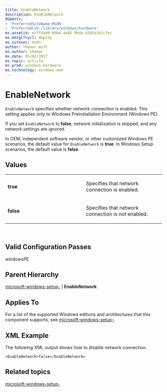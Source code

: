 ```yaml
---
title: EnableNetwork
description: EnableNetwork
MSHAttr:
- 'PreferredSiteName:MSDN'
- 'PreferredLib:/library/windows/hardware'
ms.assetid: ecffdab9-99bd-4e85-9bde-6505a341c7ec
ms.mktglfcycl: deploy
ms.sitesec: msdn
author: themar-msft
ms.author: themar
ms.date: 05/02/2017
ms.topic: article
ms.prod: windows-hardware
ms.technology: windows-oem
---
```


# EnableNetwork


`EnableNetwork` specifies whether network connection is enabled. This setting applies only to Windows Preinstallation Environment (Windows PE).

If you set `EnableNetwork` to **false**, network initialization is skipped, and any network settings are ignored.

In OEM, independent software vendor, or other customized Windows PE scenarios, the default value for `EnableNetwork` is **true**. In Windows Setup scenarios, the default value is **false**.

## Values


<table>
<colgroup>
<col width="50%" />
<col width="50%" />
</colgroup>
<tbody>
<tr class="odd">
<td><p><strong>true</strong></p></td>
<td><p>Specifies that network connection is enabled.</p></td>
</tr>
<tr class="even">
<td><p><strong>false</strong></p></td>
<td><p>Specifies that network connection is not enabled.</p></td>
</tr>
</tbody>
</table>

 

## Valid Configuration Passes


windowsPE

## Parent Hierarchy


[microsoft-windows-setup-](microsoft-windows-setup.md) | **EnableNetwork**

## Applies To


For a list of the supported Windows editions and architectures that this component supports, see [microsoft-windows-setup-](microsoft-windows-setup.md).

## XML Example


The following XML output shows how to disable network connection.

```
<EnableNetwork>false</EnableNetwork>
```

## Related topics


[microsoft-windows-setup-](microsoft-windows-setup.md)

 

 







